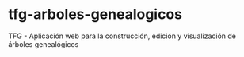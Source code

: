 # tfg-arboles-genealogicos
TFG - Aplicación web para la construcción, edición y visualización de árboles genealógicos
